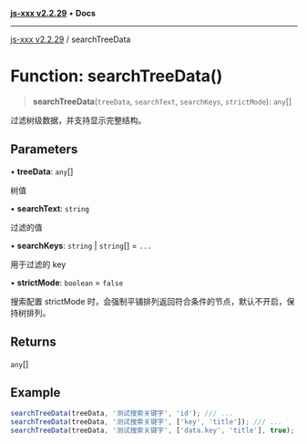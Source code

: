 [**js-xxx v2.2.29**](../README.md) • **Docs**

***

[js-xxx v2.2.29](../README.md) / searchTreeData

# Function: searchTreeData()

> **searchTreeData**(`treeData`, `searchText`, `searchKeys`, `strictMode`): `any`[]

过滤树级数据，并支持显示完整结构。

## Parameters

• **treeData**: `any`[]

树值

• **searchText**: `string`

过滤的值

• **searchKeys**: `string` \| `string`[] = `...`

用于过滤的 key

• **strictMode**: `boolean` = `false`

搜索配置 strictMode 时，会强制平铺排列返回符合条件的节点，默认不开启，保持树排列。

## Returns

`any`[]

## Example

```ts
searchTreeData(treeData, '测试搜索关键字', 'id'); /// ...
searchTreeData(treeData, '测试搜索关键字', ['key', 'title']); /// ...
searchTreeData(treeData, '测试搜索关键字', ['data.key', 'title'], true); /// ...
```
